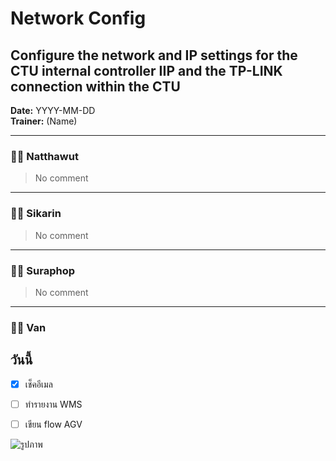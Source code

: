 # Network Config
## Configure the network and IP settings for the CTU internal controller IIP and the TP-LINK connection within the CTU

**Date:** YYYY-MM-DD  
**Trainer:** (Name)

---


### 🧑‍💻 Natthawut
> No comment


---

### 🧑‍💻 Sikarin
> No comment


---

### 🧑‍💻 Suraphop
> No comment


---

### 🧑‍💻 Van


## วันนี้
- [x] เช็คอีเมล
- [ ] ทำรายงาน WMS
- [ ] เขียน flow AGV


![รูปภาพ](https://picsum.photos/200)
